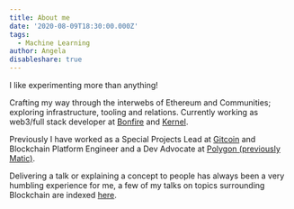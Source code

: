 ```yaml
---
title: About me
date: '2020-08-09T18:30:00.000Z'
tags:
  - Machine Learning
author: Angela
disableshare: true
---
```


I like experimenting more than anything!

Crafting my way through the interwebs of Ethereum and Communities; exploring infrastructure, tooling and relations. Currently working as web3/full stack developer at [Bonfire](https://trybonfire.xyz "") and [Kernel](https://kernel.community/en/ "").

Previously I have worked as a Special Projects Lead at [Gitcoin](https://gitcoin.co "") and Blockchain Platform Engineer and a Dev Advocate at [Polygon (previously Matic)](https://polygon.technology/ "").

Delivering a talk or explaining a concept to people has always been a very humbling experience for me, a few of my talks on topics surrounding Blockchain are indexed [here](/tags/speaking "").
